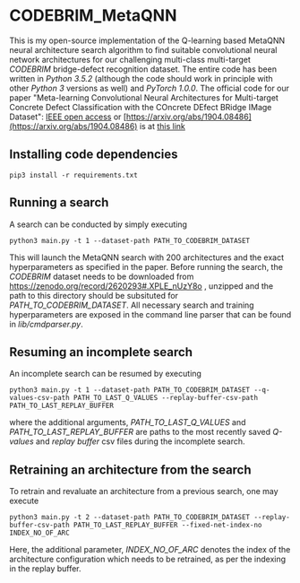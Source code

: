 # CODEBRIM_MetaQNN
This is my open-source implementation of the Q-learning based MetaQNN neural architecture search algorithm to find suitable convolutional neural network architectures for our challenging multi-class multi-target *CODEBRIM* bridge-defect recognition dataset. The entire code has been written in *Python 3.5.2* (although the code should work in principle with other *Python 3* versions as well) and *PyTorch 1.0.0*. The official code for our paper "Meta-learning Convolutional Neural Architectures for Multi-target Concrete Defect Classification with the COncrete DEfect BRidge IMage Dataset": [IEEE open access](http://openaccess.thecvf.com/content_CVPR_2019/html/Mundt_Meta-Learning_Convolutional_Neural_Architectures_for_Multi-Target_Concrete_Defect_Classification_With_CVPR_2019_paper.html) or [https://arxiv.org/abs/1904.08486](https://arxiv.org/abs/1904.08486) is at [this link](https://github.com/MrtnMndt/meta-learning-CODEBRIM)
## Installing code dependencies
`pip3 install -r requirements.txt`

## Running a search
A search can be conducted by simply executing

`python3 main.py -t 1 --dataset-path PATH_TO_CODEBRIM_DATASET`

This will launch the MetaQNN search with 200 architectures and the exact hyperparameters as specified in the paper. Before running the search, the *CODEBRIM* dataset needs to be downloaded from https://zenodo.org/record/2620293#.XPLE_nUzY8o , unzipped and the path to this directory should be subsituted for *PATH_TO_CODEBRIM_DATASET*. All necessary search and training hyperparameters are exposed in the command line parser that can be found in *lib/cmdparser.py*.

## Resuming an incomplete search
An incomplete search can be resumed by executing

`python3 main.py -t 1 --dataset-path PATH_TO_CODEBRIM_DATASET --q-values-csv-path PATH_TO_LAST_Q_VALUES --replay-buffer-csv-path PATH_TO_LAST_REPLAY_BUFFER`

where the additional arguments, *PATH_TO_LAST_Q_VALUES* and *PATH_TO_LAST_REPLAY_BUFFER* are paths to the most recently saved *Q-values* and *replay buffer* csv files during the incomplete search.

## Retraining an architecture from the search
To retrain and revaluate an architecture from a previous search, one may execute

 `python3 main.py -t 2 --dataset-path PATH_TO_CODEBRIM_DATASET --replay-buffer-csv-path PATH_TO_LAST_REPLAY_BUFFER --fixed-net-index-no INDEX_NO_OF_ARC`
 
 Here, the additional parameter, *INDEX_NO_OF_ARC* denotes the index of the architecture configuration which needs to be retrained, as per the indexing in the replay buffer.
